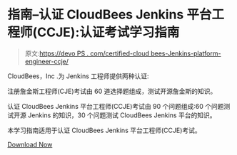 # 指南–认证 CloudBees Jenkins 平台工程师(CCJE):认证考试学习指南

> 原文:[https://devo PS . com/certified-cloud bees-Jenkins-platform-engineer-ccje/](https://devops.com/certified-cloudbees-jenkins-platform-engineer-ccje/)

CloudBees，Inc .为 Jenkins 工程师提供两种认证:

注册詹金斯工程师(CJE)考试由 60 道选择题组成，测试开源詹金斯的知识。

认证 CloudBees Jenkins 平台工程师(CCJE)考试由 90 个问题组成:60 个问题测试开源 Jenkins 的知识，30 个问题测试 CloudBees Jenkins 平台的知识。

本学习指南适用于认证 CloudBees Jenkins 平台工程师(CCJE)考试。

[Download Now](https://www.cloudbees.com/sites/default/files/ccjpe-study-guide-2018.pdf)
